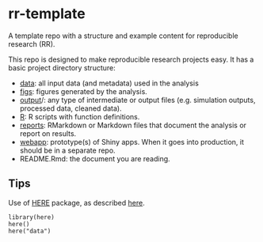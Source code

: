 # rr-template
A template repo with a structure and example content for reproducible research (RR).

This repo is designed to make reproducible research projects easy. It has a basic project directory structure:

 * [data](data/): all input data (and metadata) used in the analysis
 * [figs](figs/): figures generated by the analysis.
 * [output](output)/: any type of intermediate or output files (e.g. simulation outputs, processed data, cleaned data).
 * [R](R/): R scripts with function definitions.
 * [reports](reports/): RMarkdown or Markdown files that document the analysis or report on results. 
 * [webapp](webapp/): prototype(s) of Shiny apps. When it goes into production, it should be in a separate repo.
  * README.Rmd: the document you are reading.
 
 ## Tips
 
 Use of [HERE](https://github.com/krlmlr/here) package, as described [here](https://github.com/jennybc/here_here).
 
  ```
 library(here)
 here()
 here("data")
 ```
